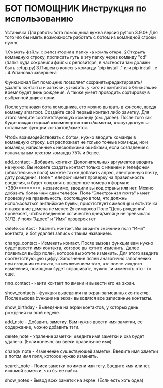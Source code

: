 # БОТ ПОМОЩНИК Инструкция по использованию

Установка Для работы бота помощника нужна версия python 3.9.0+ Для того что бы иметь возможность работать с ботом из командной строки нужно

1.Скачать файлы с репозитория в папку на компьютере. 2.Открыть командную строку, прописать путь в эту папку через команду "cd" (папка куда сохранили файлы с репозиторя, в частности там должен быть setup.py) 3.Пишем в консоль команду "pip install ." или pip install -e . 4.Установка завершена

Функционал Бот помощник позволяет сохранять/редактировать/удалять контакты и записки, узнавать, у кого из контактов в ближайшее время будет день рождения. А также умеет проводить сортировку в выбранной директории.

После установки бота помощника, его можно вызвать в консоле, введя команду smartbot. Создайте свой первый контакт либо заметку. Для этого введите соответствующую команду (см. далее). После того как будет создан первый экземпляр контакта/заметки, станут доступны остальные функции контактов/заметок.

Чтобы взаимодействовать с ботом, нужно вводить команды в командную строку. Бот распознает не только точные команды, но и команды, написанные с несколькими ошибками, если совпадение с изначальным текстом команды 75% и более.

add_contact - Добавить контакт. Дополнительных аргументов вводить не нужно. Вы можете создать контакт только с именем и телефоном (обязательные поля) можете также добавить адрес, электронную почту, дату рождения. Поле “Телефон” имеет проверку на правильность введения, и будет сохранять введенные номера в формате +380*********, независимо, вводили вы код страны или нет. Можно добавить более чем один телефон. Поле “Электронная почта” имеет проверку на правильность, состоящую в том, что должны использоваться английские буквы, присутствует символ @ и есть точка и названние домена не менее 2х символов Поле “День рождения” проверяет, чтобы введенное количество дней/месяце не превышало 31/12. У поля “Адрес” и “Имя” проверок нет

delete_contact - Удалить контакт. Вы вводите значение поля “Имя” контакта, и бот удаляет запись с таким названием.

change_contact - Изменить контакт. После вызова функции вам нужно будет ввести имя контакта, которое вы хотите изменить. Далее появиться выбор полей, которое вы хотите изменить. Для этого введите соответствующую цифру. Заполнение полей аналогично заполнению при создании контакта, за исключением того, что после каждого изменения, помощник будет спрашивать, нужно ли изменить что - то еще.

find_contact - найти контакт по имени и вывести его на экран.

show_contacts - функция выведения на экран записанных контактов. После вызова функции на экран выводятся все записанные контакты.

show_birthday - Выведение на экран контактов, у которых день рождения на этой неделе.

add_note - Добавить заметку. Вам нужно ввести имя заметки, ее содержание, можно добавить теги.

delete_note - Удаление заметки. Введите имя заметки и она будет удалена. (Если конечно вы ввели правильное имя)

change_note - Изменение существующей заметки. Введите имя заметки а потом имя поля, которое нужно изменить.

search_note - Поиск заметки по имени или тегу. Введите имя или тег, искомой заметки, что бы ее найти.

show_notes - Вывод всех заметок на экран. (Если есть хоть одна)

